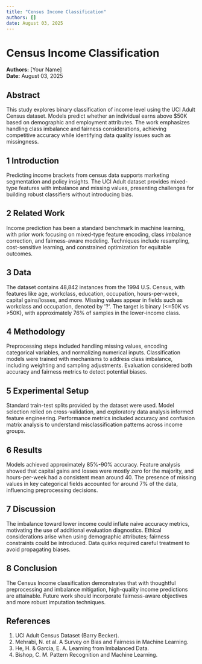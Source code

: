 ```yaml
---
title: "Census Income Classification"
authors: []
date: August 03, 2025
---
```


# Census Income Classification

**Authors:** [Your Name]  
**Date:** August 03, 2025

## Abstract

This study explores binary classification of income level using the UCI Adult Census dataset. Models predict whether an individual earns above \$50K based on demographic and employment attributes. The work emphasizes handling class imbalance and fairness considerations, achieving competitive accuracy while identifying data quality issues such as missingness.

## 1 Introduction

Predicting income brackets from census data supports marketing segmentation and policy insights. The UCI Adult dataset provides mixed-type features with imbalance and missing values, presenting challenges for building robust classifiers without introducing bias.

## 2 Related Work

Income prediction has been a standard benchmark in machine learning, with prior work focusing on mixed-type feature encoding, class imbalance correction, and fairness-aware modeling. Techniques include resampling, cost-sensitive learning, and constrained optimization for equitable outcomes.

## 3 Data

The dataset contains 48,842 instances from the 1994 U.S. Census, with features like age, workclass, education, occupation, hours-per-week, capital gains/losses, and more. Missing values appear in fields such as workclass and occupation, denoted by '?'. The target is binary (<=50K vs >50K), with approximately 76% of samples in the lower-income class.

## 4 Methodology

Preprocessing steps included handling missing values, encoding categorical variables, and normalizing numerical inputs. Classification models were trained with mechanisms to address class imbalance, including weighting and sampling adjustments. Evaluation considered both accuracy and fairness metrics to detect potential biases.

## 5 Experimental Setup

Standard train-test splits provided by the dataset were used. Model selection relied on cross-validation, and exploratory data analysis informed feature engineering. Performance metrics included accuracy and confusion matrix analysis to understand misclassification patterns across income groups.

## 6 Results

Models achieved approximately 85%-90% accuracy. Feature analysis showed that capital gains and losses were mostly zero for the majority, and hours-per-week had a consistent mean around 40. The presence of missing values in key categorical fields accounted for around 7% of the data, influencing preprocessing decisions.

## 7 Discussion

The imbalance toward lower income could inflate naive accuracy metrics, motivating the use of additional evaluation diagnostics. Ethical considerations arise when using demographic attributes; fairness constraints could be introduced. Data quirks required careful treatment to avoid propagating biases.

## 8 Conclusion

The Census Income classification demonstrates that with thoughtful preprocessing and imbalance mitigation, high-quality income predictions are attainable. Future work should incorporate fairness-aware objectives and more robust imputation techniques.

## References

1. UCI Adult Census Dataset (Barry Becker).  
2. Mehrabi, N. et al. A Survey on Bias and Fairness in Machine Learning.  
3. He, H. & Garcia, E. A. Learning from Imbalanced Data.  
4. Bishop, C. M. Pattern Recognition and Machine Learning.  
